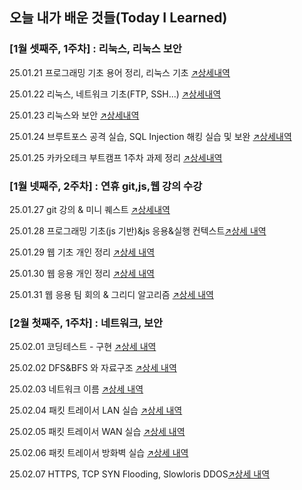 ## 오늘 내가 배운 것들(Today I Learned)

### [1월 셋째주, 1주차] : 리눅스, 리눅스 보안

25.01.21 프로그래밍 기초 용어 정리, 리눅스 기초 [↗️상세내역](https://github.com/yubin425/TIL/blob/main/Daily/2025-01/2025-01-21.md)

25.01.22 리눅스, 네트워크 기초(FTP, SSH...) [↗️상세내역](https://github.com/yubin425/TIL/blob/main/Daily/2025-01/2025-01-22.md)

25.01.23 리눅스와 보안 [↗️상세내역](https://github.com/yubin425/TIL/blob/main/Daily/2025-01/2025-01-23.md)

25.01.24 브루트포스 공격 실습, SQL Injection 해킹 실습 및 보완 [↗️상세내역](https://github.com/yubin425/TIL/blob/main/Daily/2025-01/2025-01-24.md)

25.01.25 카카오테크 부트캠프 1주차 과제 정리 [↗️상세내역](https://github.com/yubin425/TIL/blob/main/Daily/2025-01/2025-01-25(1%EC%A3%BC%EC%B0%A8%20%EA%B3%BC%EC%A0%9C).md)


### [1월 넷째주, 2주차] : 연휴 git,js,웹 강의 수강

25.01.27 git 강의 & 미니 퀘스트 [↗️상세내역](https://github.com/yubin425/TIL/blob/main/Daily/2025-01/2025-01-27.md)

25.01.28 프로그래밍 기초(js 기반)&js 응용&실행 컨텍스트[↗️상세 내역](https://github.com/yubin425/TIL/blob/2a6fd40757ae129c1ee256114427296442defdca/Daily/2025-01/2025-01-28.md)

25.01.29 웹 기초 개인 정리 [↗️상세 내역](https://github.com/yubin425/TIL/blob/2a6fd40757ae129c1ee256114427296442defdca/Daily/2025-01/2025-01-29.md)

25.01.30 웹 응용 개인 정리 [↗️상세 내역](https://github.com/yubin425/TIL/blob/2a6fd40757ae129c1ee256114427296442defdca/Daily/2025-01/2025-01-30.md)

25.01.31 웹 응용 팀 회의 & 그리디 알고리즘 [↗️상세 내역](https://github.com/yubin425/TIL/blob/2a6fd40757ae129c1ee256114427296442defdca/Daily/2025-01/2025-01-31.md)

### [2월 첫째주, 1주차] : 네트워크, 보안

25.02.01 코딩테스트 - 구현 [↗️상세 내역](https://github.com/yubin425/TIL/blob/2a6fd40757ae129c1ee256114427296442defdca/Daily/2025-02/2025-02-01.md)

25.02.02 DFS&BFS 와 자료구조 [↗️상세 내역](https://github.com/yubin425/TIL/blob/2a6fd40757ae129c1ee256114427296442defdca/Daily/2025-02/2025-02-02.md)

25.02.03 네트워크 이름 [↗️상세 내역](https://github.com/yubin425/TIL/blob/70643b58ce9efe1bce0e7dfe4ca21c65f8bc7df7/Daily/2025-02/2025-02-03.md)

25.02.04 패킷 트레이서 LAN 실습  [↗️상세 내역](https://github.com/yubin425/TIL/blob/128d1c62d64ddae55419ee3ae8448bd961141272/Daily/2025-02/2025-02-04.md)

25.02.05 패킷 트레이서 WAN 실습  [↗️상세 내역](https://github.com/yubin425/TIL/blob/a5234872113f345016b1000f6caae7f90df9d3df/Daily/2025-02/2025-02-05.md)

25.02.06 패킷 트레이서 방화벽 실습  [↗️상세 내역](https://github.com/yubin425/TIL/blob/40c60aa8aeb32e414c4e5f790a3307db2eb76508/Daily/2025-02/2025-02-06.md)

25.02.07 HTTPS, TCP SYN Flooding, Slowloris DDOS[↗️상세 내역](https://github.com/yubin425/TIL/blob/main/Daily/2025-02/2025-02-07.md)